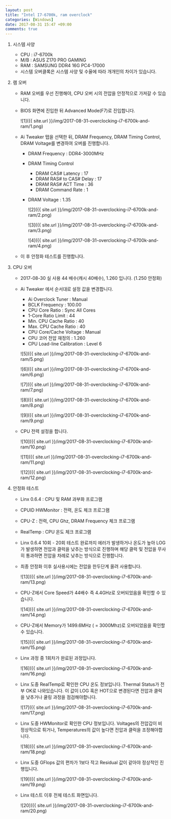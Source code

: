 ```yaml
---
layout: post
title: "Intel I7-6700k, ram overclock"
categories: [Windows]
date: 2017-08-31 15:47 +09:00
comments: true
---
```


1. 시스템 사양

   * CPU : i7-6700k
   * M/B : ASUS Z170 PRO GAMING
   * RAM : SAMSUNG DDR4 16G PC4-17000
   * 시스템 오버클록은 시스템 사양 및 수율에 따라 개개인의 차이가 있습니다.

2. 램 오버

   * RAM 오버를 우선 진행해야, CPU 오버 시의 전압을 안정적으로 가져갈 수 있습니다.

   * BIOS 화면에 진입한 뒤 Advanced Mode(F7)로 진입합니다.

     ![1]({{ site.url }}/img/2017-08-31-overclocking-i7-6700k-and-ram/1.png)

   * Ai Tweaker 탭을 선택한 뒤, DRAM Frequency, DRAM Timing Control, DRAM Voltage를 변경하여 오버를 진행합니다.

     * DRAM Frequency : DDR4-3000MHz

     * DRAM Timing Control

       * DRAM CAS# Latency : 17
       * DRAM RAS# to CAS# Delay : 17
       * DRAM RAS# ACT Time : 36
       * DRAM Command Rate : 1

     * DRAM Voltage : 1.35

       ![2]({{ site.url }}/img/2017-08-31-overclocking-i7-6700k-and-ram/2.png)

       ![3]({{ site.url }}/img/2017-08-31-overclocking-i7-6700k-and-ram/3.png)

       ![4]({{ site.url }}/img/2017-08-31-overclocking-i7-6700k-and-ram/4.png)	

   * 이 후 안정화 테스트를 진행합니다.

3. CPU 오버

   * 2017-08-30 실 사용 44 배수(캐시 40배수), 1.260 입니다. (1.250 안정화)

   * Ai Tweaker 에서 순서대로 설정 값을 변경합니다.

     * Ai Overclock Tuner : Manual
     * BCLK Frequency : 100.00
     * CPU Core Ratio : Sync All Cores
     * 1-Core Ratio Limit : 44
     * Min. CPU Cache Ratio : 40
     * Max. CPU Cache Ratio : 40
     * CPU Core/Cache Voltage : Manual
     * CPU 코어 전압 재정의 : 1.260
     * CPU Load-line  Calibration : Level 6

     ![5]({{ site.url }}/img/2017-08-31-overclocking-i7-6700k-and-ram/5.png)

     ![6]({{ site.url }}/img/2017-08-31-overclocking-i7-6700k-and-ram/6.png)

     ![7]({{ site.url }}/img/2017-08-31-overclocking-i7-6700k-and-ram/7.png)

     ![8]({{ site.url }}/img/2017-08-31-overclocking-i7-6700k-and-ram/8.png)

     ![9]({{ site.url }}/img/2017-08-31-overclocking-i7-6700k-and-ram/9.png)

   * CPU 전력 설정을 합니다.

     ![10]({{ site.url }}/img/2017-08-31-overclocking-i7-6700k-and-ram/10.png)

     ![11]({{ site.url }}/img/2017-08-31-overclocking-i7-6700k-and-ram/11.png)

     ![12]({{ site.url }}/img/2017-08-31-overclocking-i7-6700k-and-ram/12.png)

4. 안정화 테스트

   * Linx 0.6.4 : CPU 및 RAM 과부화 프로그램

   * CPUID HWMonitor : 전력, 온도 체크 프로그램

   * CPU-Z : 전력, CPU Ghz, DRAM Frequency 체크 프로그램

   * RealTemp : CPU 온도 체크 프로그램

   * Linx 0.6.4 10회 - 20회 테스트 완료까지 에러가 발생하거나 온도가 높아 LOG가 발생하면 전압과 클럭을 낮추는 방식으로 진행하며 해당 클럭 및 전압을 무사히 통과하면 전압을 차례로 낮추는 방식으로 진행합니다.

   * 최종 안정화 이후 실사용시에는 전압을 한두단계 올려 사용합니다.

     ![13]({{ site.url }}/img/2017-08-31-overclocking-i7-6700k-and-ram/13.png)

   * CPU-Z에서 Core Speed가 44배수 즉 4.4GHz로 오버되었음을 확인할 수 있습니다.

     ![14]({{ site.url }}/img/2017-08-31-overclocking-i7-6700k-and-ram/14.png)

   * CPU-Z에서 Memory가 1499.6MHz ( = 3000Mhz)로 오버되었음을 확인할 수 있습니다.

     ![15]({{ site.url }}/img/2017-08-31-overclocking-i7-6700k-and-ram/15.png)

   * Linx 과정 중 1회차가 완료된 과정입니다.

     ![16]({{ site.url }}/img/2017-08-31-overclocking-i7-6700k-and-ram/16.png)

   * Linx 도중 RealTemp로 확인한 CPU 온도 정보입니다. Thermal Status가 전부 OK로 나와있습니다. 이 값이 LOG 혹은 HOT으로 변경된다면 전압과 클럭을 낮추거나 쿨링 과정을 점검해야합니다.

     ![17]({{ site.url }}/img/2017-08-31-overclocking-i7-6700k-and-ram/17.png)

   * Linx 도중 HWMonitor로 확인한 CPU 정보입니다. Voltages의 전압갑이 비정상적으로 튀거나, Temperatures의 값이 높다면 전압과 클럭을 조정해야합니다.

     ![18]({{ site.url }}/img/2017-08-31-overclocking-i7-6700k-and-ram/18.png)

   * Linx 도중 GFlops 값의 편차가 1보다 작고 Residual 값이 같아야 정상적인 진행입니다.

     ![19]({{ site.url }}/img/2017-08-31-overclocking-i7-6700k-and-ram/19.png)

   * Linx 테스트 이후 전체 테스트 화면입니다.

     ![20]({{ site.url }}/img/2017-08-31-overclocking-i7-6700k-and-ram/20.png)
